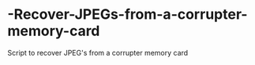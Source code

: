 # -Recover-JPEGs-from-a-corrupter-memory-card
Script to recover JPEG's from a corrupter memory card
